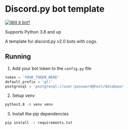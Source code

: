 # Discord.py bot template

[![Will it lint?](https://github.com/Brettanda/goal-tracker-discord-bot/actions/workflows/push.yml/badge.svg?branch=main)](https://github.com/Brettanda/goal-tracker-discord-bot/actions/workflows/push.yml)

Supports Python 3.8 and up

A template for discord.py v2.0 bots with cogs.

## Running

1. Add your bot token to the `config.py` file

```python
token = 'YOUR_TOKEN_HERE'
default_prefix = 'gt!'
postgresql = 'postgresql://user:password@host/database'
```

2. Setup venv

```bash
python3.8 -m venv venv
```

3. Install the pip dependencies

```bash
pip install -r requirements.txt
```